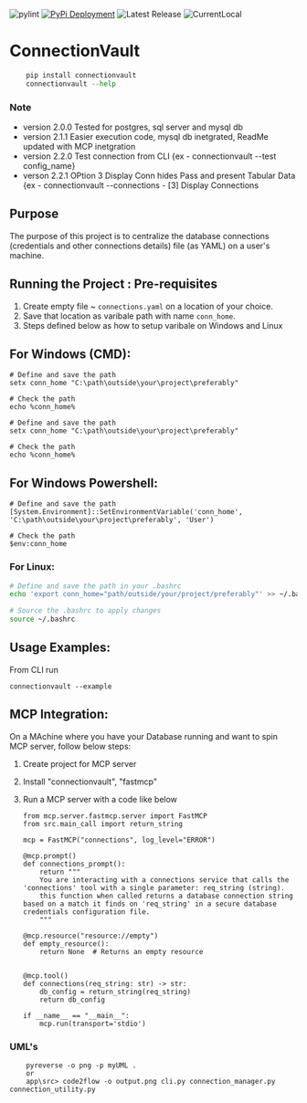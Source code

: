 ![pylint](https://img.shields.io/badge/pylint-6.47-red)
[![PyPi Deployment](https://github.com/ankit48365/ConnectionVault/actions/workflows/python-publish.yml/badge.svg)](https://github.com/ankit48365/ConnectionVault/actions/workflows/python-publish.yml)
![Latest Release](https://img.shields.io/badge/release-v2.2.1-blue)
![CurrentLocal](https://img.shields.io/badge/machine-Latitude-brightgreen)

# ConnectionVault

```python
    pip install connectionvault
    connectionvault --help

```    
### Note

* version 2.0.0 Tested for postgres, sql server and mysql db
* version 2.1.1 Easier execution code, mysql db inetgrated, ReadMe updated with MCP inetgration
* version 2.2.0 Test connection from CLI {ex - connectionvault --test config_name}
* verson 2.2.1 OPtion 3 Display Conn hides Pass and present Tabular Data {ex - connectionvault --connections - [3] Display Connections

## Purpose

The purpose of this project is to centralize the database connections (credentials and other connections details) file (as YAML) on a user's machine.

## Running the Project : Pre-requisites

1. Create empty file ~ `connections.yaml` on a location of your choice.
2. Save that location as varibale path with name `conn_home`. 
3. Steps defined below as how to setup varibale on Windows and Linux

## For Windows (CMD):

```
# Define and save the path
setx conn_home "C:\path\outside\your\project\preferably"

# Check the path
echo %conn_home%

# Define and save the path
setx conn_home "C:\path\outside\your\project\preferably"

# Check the path
echo %conn_home%
```
## For Windows Powershell:

```
# Define and save the path
[System.Environment]::SetEnvironmentVariable('conn_home', 'C:\path\outside\your\project\preferably', 'User')

# Check the path
$env:conn_home
```

### For Linux:

```bash
# Define and save the path in your .bashrc
echo 'export conn_home="path/outside/your/project/preferably"' >> ~/.bashrc

# Source the .bashrc to apply changes
source ~/.bashrc
```

## Usage Examples:

From CLI run 

```
connectionvault --example
```

## MCP Integration:

On a MAchine where you have your Database running and want to spin MCP server, follow below steps:

1. Create project for MCP server
2. Install "connectionvault", "fastmcp"
3. Run a MCP server with a code like below

    ```
    from mcp.server.fastmcp.server import FastMCP 
    from src.main_call import return_string

    mcp = FastMCP("connections", log_level="ERROR")

    @mcp.prompt()
    def connections_prompt():
        return """
        You are interacting with a connections service that calls the 'connections' tool with a single parameter: req_string (string).
        this function when called returns a database connection string based on a match it finds on 'req_string' in a secure database credentials configuration file.
        """

    @mcp.resource("resource://empty")
    def empty_resource():
        return None  # Returns an empty resource


    @mcp.tool()
    def connections(req_string: str) -> str:
        db_config = return_string(req_string)  
        return db_config

    if __name__ == "__main__":
        mcp.run(transport='stdio')
    ```



### UML's

```
    pyreverse -o png -p myUML .
    or
    app\src> code2flow -o output.png cli.py connection_manager.py connection_utility.py
```
